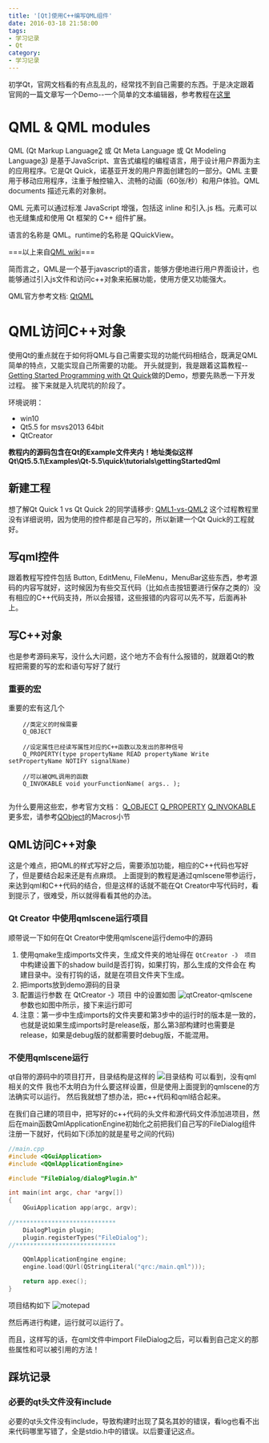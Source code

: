 ```yaml
---
title: '[Qt]使用C++编写QML组件'
date: 2016-03-18 21:58:00
tags:
- 学习记录
- Qt
category:
- 学习记录
---
```


初学Qt，官网文档看的有点乱乱的，经常找不到自己需要的东西。于是决定跟着官网的一篇文章写一个Demo--一个简单的文本编辑器，参考教程在[这里][3]
<!--more-->
# QML & QML modules
QML (Qt Markup Language[2] 或 Qt Meta Language 或 Qt Modeling Language[3]) 是基于JavaScript、宣告式编程的编程语言，用于设计用户界面为主的应用程序。它是Qt Quick，诺基亚开发的用户界面创建包的一部分。QML 主要用于移动应用程序，注重于触控输入、流畅的动画（60张/秒）和用户体验。QML documents 描述元素的对象树。

QML 元素可以通过标准 JavaScript 增强，包括这 inline 和引入.js 档。元素可以也无缝集成和使用 Qt 框架的 C++ 组件扩展。

语言的名称是 QML。runtime的名称是 QQuickView。

===以上来自[QML wiki][2]===

简而言之，QML是一个基于javascript的语言，能够方便地进行用户界面设计，也能够通过引入js文件和访问c++对象来拓展功能，使用方便又功能强大。

QML官方参考文档: [QtQML][1]

# QML访问C++对象
使用Qt的重点就在于如何将QML与自己需要实现的功能代码相结合，既满足QML简单的特点，又能实现自己所需要的功能。
开头就提到，我是跟着这篇教程--[Getting Started Programming with Qt Quick][3]做的Demo，想要先熟悉一下开发过程。
接下来就是入坑爬坑的阶段了。

环境说明： 
- win10
- Qt5.5 for msvs2013 64bit
- QtCreator

**教程内的源码包含在Qt的Example文件夹内！地址类似这样 Qt\Qt5.5.1\Examples\Qt-5.5\quick\tutorials\gettingStartedQml**

## 新建工程
想了解Qt Quick 1 vs Qt Quick 2的同学请移步: [QML1-vs-QML2][4]
这个过程教程里没有详细说明，因为使用的控件都是自己写的，所以新建一个Qt Quick的工程就好。

## 写qml控件
跟着教程写控件包括 Button, EditMenu, FileMenu，MenuBar这些东西，参考源码的内容写就好，这时候因为有些交互代码（比如点击按钮要进行保存之类的）没有相应的C++代码支持，所以会报错，这些报错的内容可以先不写，后面再补上。

## 写C++对象
也是参考源码来写，没什么大问题，这个地方不会有什么报错的，就跟着Qt的教程把需要的写的宏和语句写好了就行

### 重要的宏
重要的宏有这几个
```
	//类定义的时候需要
	Q_OBJECT
	
	//设定属性已经读写属性对应的C++函数以及发出的那种信号
	Q_PROPERTY(type propertyName READ propertyName Write setPropertyName NOTIFY signalName)
	
	//可以被QML调用的函数
	Q_INVOKABLE void yourFunctionName( args.. );
	
```
为什么要用这些宏，参考官方文档：
[Q_OBJECT][5]
[Q_PROPERTY][6]
[Q_INVOKABLE][7]
更多宏，请参考[QObject][8]的Macros小节

## QML访问C++对象
这是个难点，把QML的样式写好之后，需要添加功能，相应的C++代码也写好了，但是要结合起来还是有点麻烦。
上面提到的教程是通过qmlscene带参运行，来达到qml和C++代码的结合，但是这样的话就不能在Qt Creator中写代码时，看到提示了，很难受，所以就得看看其他的办法。

### Qt Creator 中使用qmlscene运行项目
顺带说一下如何在Qt Creator中使用qmlscene运行demo中的源码
1. 使用qmake生成imports文件夹，生成文件夹的地址得在 `QtCreator -》 项目` 中构建设置下的shadow build是否打钩，如果打钩，那么生成的文件会在 构建目录中。没有打钩的话，就是在项目文件夹下生成。
2. 把imports放到demo源码的目录
3. 配置运行参数
在 QtCreator -》项目 中的设置如图
![qtCreator-qmlscene](http://7xrsid.com1.z0.glb.clouddn.com/qt-qml-qmlscene.png)
参数也如图中所示，接下来运行即可
4. 注意：第一步中生成imports的文件夹要和第3步中的运行时的版本是一致的，也就是说如果生成imports时是release版，那么第3部构建时也需要是release，如果是debug版的就都需要时debug版，不能混用。

### 不使用qmlscene运行
qt自带的源码中的项目打开，目录结构是这样的
![目录结构](http://7xrsid.com1.z0.glb.clouddn.com/qt-qml-getstartedqml.png)
可以看到，没有qml相关的文件
我也不太明白为什么要这样设置，但是使用上面提到的qmlscene的方法确实可以运行。
然后我就想了想办法，把c++代码和qml结合起来。

在我们自己建的项目中，把写好的c++代码的头文件和源代码文件添加进项目，然后在main函数QmlApplicationEngine初始化之前把我们自己写的FileDialog组件注册一下就好，代码如下(添加的就是星号之间的代码)
```c++
//main.cpp
#include <QGuiApplication>
#include <QQmlApplicationEngine>

#include "FileDialog/dialogPlugin.h"

int main(int argc, char *argv[])
{
    QGuiApplication app(argc, argv);
	
//****************************
    DialogPlugin plugin;
    plugin.registerTypes("FileDialog");
//****************************

    QQmlApplicationEngine engine;
    engine.load(QUrl(QStringLiteral("qrc:/main.qml")));

    return app.exec();
}

```

项目结构如下
![motepad](http://7xrsid.com1.z0.glb.clouddn.com/qt-qml-motepad.png)

然后再进行构建，运行就可以运行了。

而且，这样写的话，在qml文件中import FileDialog之后，可以看到自己定义的那些属性和可以被引用的方法！

## 踩坑记录

### 必要的qt头文件没有include
必要的qt头文件没有include，导致构建时出现了莫名其妙的错误，看log也看不出来代码哪里写错了，全是stdio.h中的错误。以后要谨记这点。



[1]: http://doc.qt.io/qt-5/qtqml-index.html "Qt QML"
[2]: https://zh.wikipedia.org/wiki/QML "QML wikipedia"
[3]: http://doc.qt.io/qt-5/gettingstartedqml.html "Getting Started Programming with Qt Quick"
[4]: https://wiki.qt.io/QML1-vs-QML2 "QML1-vs-QML2"
[5]: http://doc.qt.io/qt-5/qobject.html#Q_OBJECT "Q_OBJECT"
[6]: http://doc.qt.io/qt-5/qobject.html#Q_PROPERTY "Q_PROPERTY"
[7]: http://doc.qt.io/qt-5/qobject.html#Q_INVOKABLE "Q_INVOKABLE"
[8]: http://doc.qt.io/qt-5/qobject.html "QObject"